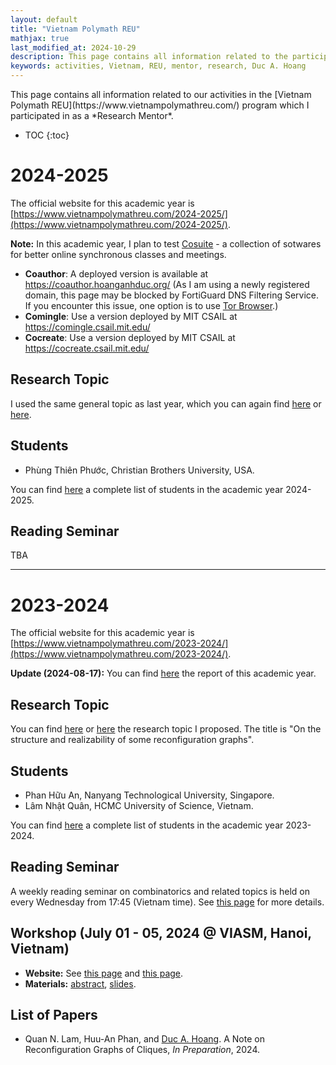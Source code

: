 ```yaml
---
layout: default
title: "Vietnam Polymath REU"
mathjax: true
last_modified_at: 2024-10-29
description: This page contains all information related to the participation of Duc A. Hoang in Vietnam-Polymath-REU 2023-2024
keywords: activities, Vietnam, REU, mentor, research, Duc A. Hoang
---
```


<div class="alert alert-info" markdown="1">
This page contains all information related to our activities in the [Vietnam Polymath REU](https://www.vietnampolymathreu.com/) program which I participated in as a *Research Mentor*.

* TOC
{:toc}
</div>

# 2024-2025

The official website for this academic year is [https://www.vietnampolymathreu.com/2024-2025/](https://www.vietnampolymathreu.com/2024-2025/).

**Note:** In this academic year, I plan to test [Cosuite](https://github.com/edemaine/cosuite) - a collection of sotwares for better online synchronous classes and meetings. 
  * **Coauthor**: A deployed version is available at https://coauthor.hoanganhduc.org/ (As I am using a newly registered domain, this page may be blocked by FortiGuard DNS Filtering Service. If you encounter this issue, one option is to use [Tor Browser](https://www.torproject.org/download/).)
  * **Comingle**: Use a version deployed by MIT CSAIL at https://comingle.csail.mit.edu/
  * **Cocreate**: Use a version deployed by MIT CSAIL at https://cocreate.csail.mit.edu/

## Research Topic

I used the same general topic as last year, which you can again find [here](https://drive.google.com/file/d/10Y3BJ_vcRsilt0sFbwWvyQfq_sJr1puM/) or [here](2023-2024/ProposedTopic.pdf).

## Students

* Phùng Thiên Phước, Christian Brothers University, USA.

You can find [here](https://www.vietnampolymathreu.com/2024-2025/program) a complete list of students in the academic year 2024-2025.

## Reading Seminar

TBA

-----

# 2023-2024

The official website for this academic year is [https://www.vietnampolymathreu.com/2023-2024/](https://www.vietnampolymathreu.com/2023-2024/).

**Update (2024-08-17):** You can find [here](https://drive.google.com/file/d/1MKuwquoloGEAz0XXzGaCZ77R5C59DQ6R/) the report of this academic year.

## Research Topic

You can find [here](https://drive.google.com/file/d/10Y3BJ_vcRsilt0sFbwWvyQfq_sJr1puM/) or [here](2023-2024/ProposedTopic.pdf) the research topic I proposed. The title is "On the structure and realizability of some reconfiguration graphs".

## Students

* Phan Hữu An, Nanyang Technological University, Singapore. 
* Lâm Nhật Quân, HCMC University of Science, Vietnam.

You can find [here](https://www.vietnampolymathreu.com/2023-2024/program) a complete list of students in the academic year 2023-2024.

## Reading Seminar

A weekly reading seminar on combinatorics and related topics is held on every Wednesday from 17:45 (Vietnam time).
See [this page](https://www.vietnampolymathreu.com/2023-2024/reading-combinatorics-seminar) for more details.

## Workshop (July 01 - 05, 2024 @ VIASM, Hanoi, Vietnam)

* **Website:** See [this page](https://www.vietnampolymathreu.com/vietnam-polymath-reu-workshop) and [this page](https://viasm.edu.vn/hdkh/workshop-vietnam-polymath-reu-student-research-and-academia).
* **Materials:** [abstract]({{site.baseurl}}/events/VPR-2024/abstract.pdf), [slides]({{site.baseurl}}/events/VPR-2024/slides.pdf).

## List of Papers

* Quan N. Lam, Huu-An Phan, and <u>Duc A. Hoang</u>. A Note on Reconfiguration Graphs of Cliques, *In Preparation*, 2024.

